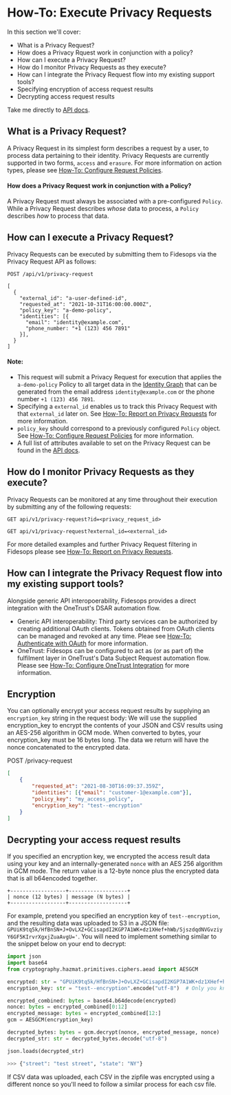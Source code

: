 # How-To: Execute Privacy Requests

In this section we'll cover:

- What is a Privacy Request?
- How does a Privacy Rquest work in conjunction with a policy?
- How can I execute a Privacy Request?
- How do I monitor Privacy Requests as they execute?
- How can I integrate the Privacy Request flow into my existing support tools?
- Specifying encryption of access request results 
- Decrypting access request results

Take me directly to [API docs](/api#operations-Privacy_Requests-get_request_status_api_v1_privacy_request_get).

## What is a Privacy Request?
A Privacy Request in its simplest form describes a request by a user, to process data pertaining to their identity. Privacy Requests are currently supported in two forms, `access` and `erasure`. For more information on action types, please see [How-To: Configure Request Policies](policies.md#rule-attributes).


#### How does a Privacy Request work in conjunction with a Policy?
A Privacy Request must always be associated with a pre-configured `Policy`. While a Privacy Request describes _whose_ data to process, a `Policy` describes _how_ to process that data.


## How can I execute a Privacy Request?
Privacy Requests can be executed by submitting them to Fidesops via the Privacy Request API as follows:

`POST /api/v1/privacy-request`

```
[
  {
    "external_id": "a-user-defined-id",
    "requested_at": "2021-10-31T16:00:00.000Z",
    "policy_key": "a-demo-policy",
    "identities": [{
      "email": "identity@example.com",
      "phone_number: "+1 (123) 456 7891"
    }],
  }
]
```

#### Note:

- This request will submit a Privacy Request for execution that applies the `a-demo-policy` Policy to all target data in the [Identity Graph](../glossary.md) that can be generated from the email address `identity@example.com` or the phone number `+1 (123) 456 7891`.
- Specifying a `external_id` enables us to track this Privacy Request with that `external_id` later on. See [How-To: Report on Privacy Requests](reporting.md) for more information.
- `policy_key` should correspond to a previously configured `Policy` object. See [How-To: Configure Request Policies](policies.md) for more information.
- A full list of attributes available to set on the Privacy Request can be found in the [API docs](/api#operations-Privacy_Requests-get_request_status_api_v1_privacy_request_get).


## How do I monitor Privacy Requests as they execute?
Privacy Requests can be monitored at any time throughout their execution by submitting any of the following requests:

`GET api/v1/privacy-request?id=<privacy_request_id>`

`GET api/v1/privacy-request?external_id=<external_id>`

For more detailed examples and further Privacy Request filtering in Fidesops please see [How-To: Report on Privacy Requests](reporting.md).


## How can I integrate the Privacy Request flow into my existing support tools?
Alongside generic API interopoerability, Fidesops provides a direct integration with the OneTrust's DSAR automation flow.

- Generic API interoperability: Third party services can be authorized by creating additional OAuth clients. Tokens obtained from OAuth clients can be managed and revoked at any time. Pleae see [How-To: Authenticate with OAuth](oauth.md) for more information.
- OneTrust: Fidesops can be configured to act as (or as part of) the fulfilment layer in OneTrust's Data Subject Request automation flow. Please see [How-To: Configure OneTrust Integration](onetrust.md) for more information.


## Encryption

You can optionally encrypt your access request results by supplying an `encryption_key` string in the request body:
We will use the supplied encryption_key to encrypt the contents of your JSON and CSV results using an AES-256 algorithm in GCM mode.
When converted to bytes, your encryption_key must be 16 bytes long.  The data we return will have the nonce concatenated 
to the encrypted data.

POST /privacy-request
```json
[
    {
        "requested_at": "2021-08-30T16:09:37.359Z",
        "identities": [{"email": "customer-1@example.com"}],
        "policy_key": "my_access_policy",
        "encryption_key": "test--encryption"
    }
]

```

## Decrypting your access request results

If you specified an encryption key, we encrypted the access result data using your key and an internally-generated `nonce` with an AES 
256 algorithm in GCM mode.  The return value is a 12-byte nonce plus the encrypted data that is all b64encoded together.

```
+------------------+-------------------+
| nonce (12 bytes) | message (N bytes) |
+------------------+-------------------+
```

For example, pretend you specified an encryption key of `test--encryption`, and the resulting data was uploaded to
S3 in a JSON file: `GPUiK9tq5k/HfBnSN+J+OvLXZ+GCisapdI2KGP7A1WK+dz1XHef+hWb/SjszdqdNVGvziyY6GF5KIrvrXgxjZuaAvgU='`.  You will
need to implement something similar to the snippet below on your end to decrypt:

```python
import json
import base64
from cryptography.hazmat.primitives.ciphers.aead import AESGCM

encrypted: str = "GPUiK9tq5k/HfBnSN+J+OvLXZ+GCisapdI2KGP7A1WK+dz1XHef+hWb/SjszdqdNVGvziyY6GF5KIrvrXgxjZuaAvgU=" 
encryption_key: str = "test--encryption".encode("utf-8")  # Only you know this

encrypted_combined: bytes = base64.b64decode(encrypted)
nonce: bytes = encrypted_combined[0:12]
encrypted_message: bytes = encrypted_combined[12:]
gcm = AESGCM(encryption_key)

decrypted_bytes: bytes = gcm.decrypt(nonce, encrypted_message, nonce)
decrypted_str: str = decrypted_bytes.decode("utf-8")

json.loads(decrypted_str)
```

```python
>>> {"street": "test street", "state": "NY"}
```

If CSV data was uploaded, each CSV in the zipfile was encrypted using a different nonce so you'll need to follow
a similar process for each csv file.
